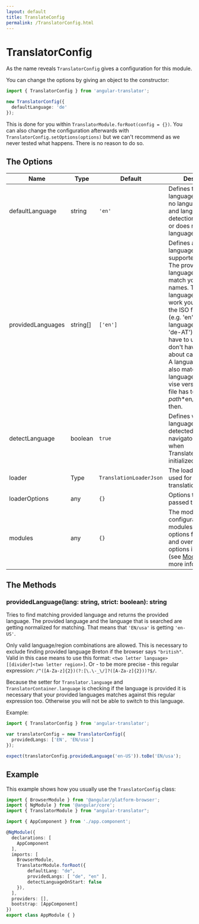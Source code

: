 ```yaml
---
layout: default
title: TranslateConfig
permalink: /TranslatorConfig.html
---
```

# TranslatorConfig

As the name reveals `TranslatorConfig` gives a configuration for this module.

You can change the options by giving an object to the constructor:
```ts
import { TranslatorConfig } from 'angular-translator';

new TranslatorConfig({
  defaultLanguage: 'de'
});
```

This is done for you within `TranslatorModule.forRoot(config = {})`. You can also change the configuration afterwards
with `TranslatorConfig.setOptions(options)` but we can't recommend as we never tested what happens. There is no reason
to do so.

## The Options

| Name                  | Type     | Default  | Description |
|-----------------------|----------|----------|-------------|
| defaultLanguage       | string   | `'en'`   | Defines the default language to be used if no language got set and language detection is disabled or does not detect a language. |
| providedLanguages     | string[] | `['en']` | Defines a list of the languages that are supported from you. The provided languages has to match your file names. To make language detection work you should use the ISO format 639-1 (e.g. 'en') or the IETF language tag (e.g. 'de-AT'). You don't have to use "-" and don't have to care about case sensitive. A language 'en/us' will also match a browser language en-US and vise versa - but the file has to be *path*\*en/us\**extension* then. |
| detectLanguage        | boolean  | `true`   | Defines whether the language should be detected by navigator.language(s) when TranslateService got initialized or not. |
| loader                | Type     | `TranslationLoaderJson` | The loader that is used for loading translations. |
| loaderOptions         | any      | `{}`     | Options that are passed to the loader. |
| modules               | any      | `{}`     | The module configurations. The modules inherit the options from the root and overwrite with the options in this object. (see [Modules](modules.md) for more information) |

## The Methods

### providedLanguage(lang: string, strict: boolean): string

Tries to find matching provided language and returns the provided language. The provided language and the language that
is searched are getting normalized for matching. That means that `'EN/usa'` is getting `'en-US'`.

Only valid language/region combinations are allowed. This is necessary to exclude finding provided language Breton
if the browser says `"british"`. Valid in this case means to use this format: 
`<two letter language>[[divider]<two letter region>]`. Or - to be more precise - this regular expression: 
`/^([A-Za-z]{2})(?:[\.\-_\/]?([A-Za-z]{2}))?$/`.

Because the setter for `Translator.language` and `TranslatorContainer.language` is checking if the language is provided
it is necessary that your provided languages matches against this regular expression too. Otherwise you will not be
able to switch to this language.

Example:

```ts
import { TranslatorConfig } from 'angular-translator';

var translatorConfig = new TranslatorConfig({
  providedLangs: ['EN', 'EN/usa']
});

expect(translatorConfig.providedLanguage('en-US')).toBe('EN/usa');
```

## Example

This example shows how you usually use the `TranslatorConfig` class:

```ts
import { BrowserModule } from '@angular/platform-browser';
import { NgModule } from '@angular/core';
import { TranslatorModule } from "angular-translator";

import { AppComponent } from './app.component';

@NgModule({
  declarations: [
    AppComponent
  ],
  imports: [
    BrowserModule,
    TranslatorModule.forRoot({
        defaultLang: "de",
        providedLangs: [ "de", "en" ],
        detectLanguageOnStart: false
    }),
  ],
  providers: [],
  bootstrap: [AppComponent]
})
export class AppModule { }
```
